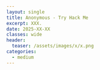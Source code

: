 ```yaml
---
layout: single
title: Anonymous - Try Hack Me
excerpt: XXX.
date: 2025-XX-XX
classes: wide
header:
  teaser: /assets/images/x/x.png
categories:
  - medium
---
```


